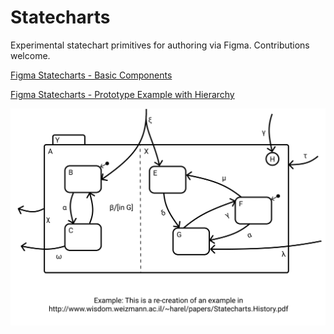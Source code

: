 # Statecharts

Experimental statechart primitives for authoring via Figma. Contributions welcome.

[Figma Statecharts - Basic Components](https://www.figma.com/file/d3XuQ01shhr0QtgmL9PjjOu9/Experiment---Visual-Formalism-for-Process-Modeling?node-id=0%3A103)

[Figma Statecharts - Prototype Example with Hierarchy](https://www.figma.com/proto/d3XuQ01shhr0QtgmL9PjjOu9/Experiment---Visual-Formalism-for-Process-Modeling?node-id=61%3A1021&scaling=min-zoom)

![Statecharts](./Playground-2.png)
